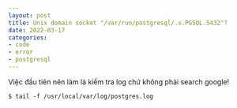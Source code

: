 ```yaml
---
layout: post
title: Unix domain socket "/var/run/postgresql/.s.PGSQL.5432"? 
date: 2022-03-17
categories: 
- code
- error
- postgresql
---
```


Việc đầu tiên nên làm là kiểm tra log chứ không phải search google!

```
$ tail -f /usr/local/var/log/postgres.log  
```

